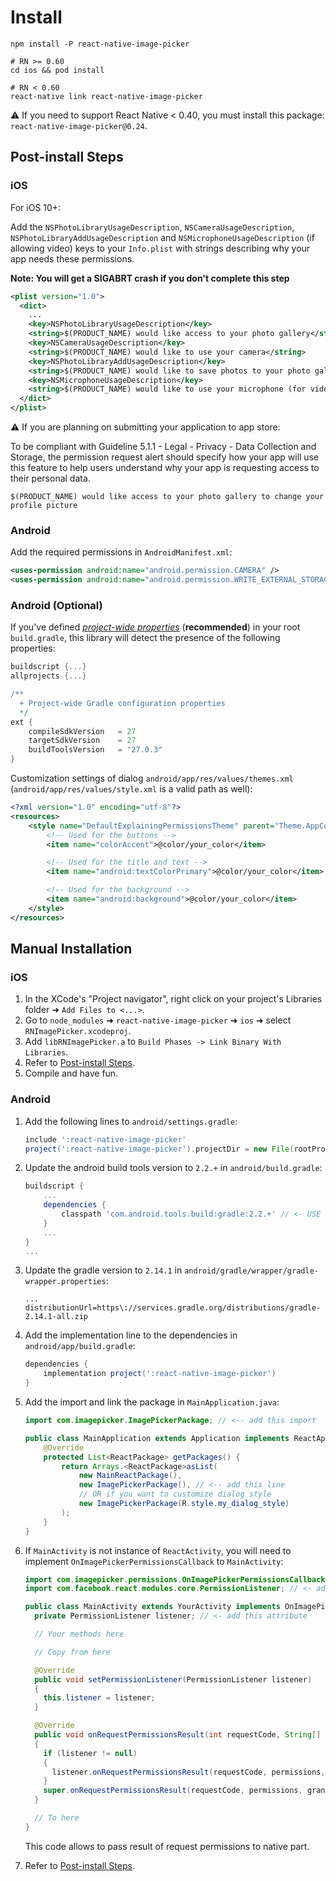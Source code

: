 # Install

```
npm install -P react-native-image-picker

# RN >= 0.60
cd ios && pod install

# RN < 0.60
react-native link react-native-image-picker
```

⚠️ If you need to support React Native < 0.40, you must install this package: `react-native-image-picker@0.24`.

## Post-install Steps

### iOS

For iOS 10+:

Add the `NSPhotoLibraryUsageDescription`, `NSCameraUsageDescription`, `NSPhotoLibraryAddUsageDescription` and `NSMicrophoneUsageDescription` (if allowing video) keys to your `Info.plist` with strings describing why your app needs these permissions.

**Note: You will get a SIGABRT crash if you don't complete this step**

```xml
<plist version="1.0">
  <dict>
    ...
    <key>NSPhotoLibraryUsageDescription</key>
    <string>$(PRODUCT_NAME) would like access to your photo gallery</string>
    <key>NSCameraUsageDescription</key>
    <string>$(PRODUCT_NAME) would like to use your camera</string>
    <key>NSPhotoLibraryAddUsageDescription</key>
    <string>$(PRODUCT_NAME) would like to save photos to your photo gallery</string>
    <key>NSMicrophoneUsageDescription</key>
    <string>$(PRODUCT_NAME) would like to use your microphone (for videos)</string>
  </dict>
</plist>
```

⚠️ If you are planning on submitting your application to app store:

To be compliant with Guideline 5.1.1 - Legal - Privacy - Data Collection and Storage, the permission request alert should specify how your app will use this feature to help users understand why your app is requesting access to their personal data.

```
$(PRODUCT_NAME) would like access to your photo gallery to change your profile picture
```


### Android

Add the required permissions in `AndroidManifest.xml`:

```xml
<uses-permission android:name="android.permission.CAMERA" />
<uses-permission android:name="android.permission.WRITE_EXTERNAL_STORAGE"/>
```

### Android (Optional)

If you've defined _[project-wide properties](https://developer.android.com/studio/build/gradle-tips.html)_ (**recommended**) in your root `build.gradle`, this library will detect the presence of the following properties:

```groovy
buildscript {...}
allprojects {...}

/**
  + Project-wide Gradle configuration properties
  */
ext {
    compileSdkVersion   = 27
    targetSdkVersion    = 27
    buildToolsVersion   = "27.0.3"
}
```

Customization settings of dialog `android/app/res/values/themes.xml` (`android/app/res/values/style.xml` is a valid path as well):

```xml
<?xml version="1.0" encoding="utf-8"?>
<resources>
    <style name="DefaultExplainingPermissionsTheme" parent="Theme.AppCompat.Light.Dialog.Alert">
        <!-- Used for the buttons -->
        <item name="colorAccent">@color/your_color</item>

        <!-- Used for the title and text -->
        <item name="android:textColorPrimary">@color/your_color</item>

        <!-- Used for the background -->
        <item name="android:background">@color/your_color</item>
    </style>
</resources>
```

## Manual Installation

### iOS

1. In the XCode's "Project navigator", right click on your project's Libraries folder ➜ `Add Files to <...>`.
1. Go to `node_modules` ➜ `react-native-image-picker` ➜ `ios` ➜ select `RNImagePicker.xcodeproj`.
1. Add `libRNImagePicker.a` to `Build Phases -> Link Binary With Libraries`.
1. Refer to [Post-install Steps](Install.md#post-install-steps).
1. Compile and have fun.

### Android

1. Add the following lines to `android/settings.gradle`:

   ```gradle
   include ':react-native-image-picker'
   project(':react-native-image-picker').projectDir = new File(rootProject.projectDir, '../node_modules/react-native-image-picker/android')
   ```

2. Update the android build tools version to `2.2.+` in `android/build.gradle`:

   ```gradle
   buildscript {
       ...
       dependencies {
           classpath 'com.android.tools.build:gradle:2.2.+' // <- USE 2.2.+ version
       }
       ...
   }
   ...
   ```

3. Update the gradle version to `2.14.1` in `android/gradle/wrapper/gradle-wrapper.properties`:

   ```
   ...
   distributionUrl=https\://services.gradle.org/distributions/gradle-2.14.1-all.zip
   ```

4. Add the implementation line to the dependencies in `android/app/build.gradle`:

   ```gradle
   dependencies {
       implementation project(':react-native-image-picker')
   }
   ```

5. Add the import and link the package in `MainApplication.java`:

   ```java
   import com.imagepicker.ImagePickerPackage; // <-- add this import

   public class MainApplication extends Application implements ReactApplication {
       @Override
       protected List<ReactPackage> getPackages() {
           return Arrays.<ReactPackage>asList(
               new MainReactPackage(),
               new ImagePickerPackage(), // <-- add this line
               // OR if you want to customize dialog style
               new ImagePickerPackage(R.style.my_dialog_style)
           );
       }
   }
   ```

6. If `MainActivity` is not instance of `ReactActivity`, you will need to implement `OnImagePickerPermissionsCallback` to `MainActivity`:

   ```java
   import com.imagepicker.permissions.OnImagePickerPermissionsCallback; // <- add this import
   import com.facebook.react.modules.core.PermissionListener; // <- add this import

   public class MainActivity extends YourActivity implements OnImagePickerPermissionsCallback {
     private PermissionListener listener; // <- add this attribute

     // Your methods here

     // Copy from here

     @Override
     public void setPermissionListener(PermissionListener listener)
     {
       this.listener = listener;
     }

     @Override
     public void onRequestPermissionsResult(int requestCode, String[] permissions, int[] grantResults)
     {
       if (listener != null)
       {
         listener.onRequestPermissionsResult(requestCode, permissions, grantResults);
       }
       super.onRequestPermissionsResult(requestCode, permissions, grantResults);
     }

     // To here
   }
   ```

   This code allows to pass result of request permissions to native part.

7. Refer to [Post-install Steps](Install.md#post-install-steps).
